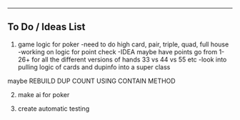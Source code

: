 ------------------------------------------------------------------------
To Do / Ideas List
-----------------------------------------------------------------------

1. game logic for poker
        -need to do high card, pair, triple, quad, full house
        -working on logic for point check
        -IDEA maybe have points go from 1-26+ for all the different versions of hands 33 vs 44 vs 55 etc
        -look into pulling logic of cards and dupinfo into a super class

maybe
REBUILD DUP COUNT USING CONTAIN METHOD

2. make ai for poker

3. create automatic testing